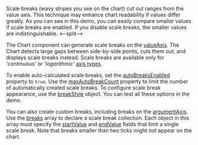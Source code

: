 Scale breaks (wavy stripes you see on the chart) cut out ranges from the value axis. This technique may enhance chart readability if values differ greatly. As you can see in this demo, you can easily compare smaller values if scale breaks are enabled. If you disable scale breaks, the smaller values are indistinguishable. 
<--split-->

The Chart component can generate scale breaks on the [valueAxis](/Documentation/ApiReference/UI_Components/dxChart/Configuration/valueAxis/). The Chart detects large gaps between side-by-side points, cuts them out, and displays scale breaks instead. Scale breaks are available only for *'continuous'* or *'logarithmic'* [axis types](/Documentation/ApiReference/UI_Components/dxChart/Configuration/valueAxis/#type).

To enable auto-calculated scale breaks, set the [autoBreaksEnabled](/Documentation/ApiReference/UI_Components/dxChart/Configuration/valueAxis/#autoBreaksEnabled) property to `true`. Use the [maxAutoBreakCount](/Documentation/ApiReference/UI_Components/dxChart/Configuration/valueAxis/#maxAutoBreakCount) property to limit the number of automatically created scale breaks. To configure scale break appearance, use the [breakStyle](/Documentation/ApiReference/UI_Components/dxChart/Configuration/valueAxis/breakStyle/) object. You can test all these options in the demo.

You can also create custom breaks, including breaks on the [argumentAxis](/Documentation/ApiReference/UI_Components/dxChart/Configuration/argumentAxis/). Use the [breaks](/Documentation/ApiReference/UI_Components/dxChart/Configuration/argumentAxis/breaks/) array to declare a scale break collection. Each object in this array must specify the [startValue](/Documentation/ApiReference/UI_Components/dxChart/Configuration/argumentAxis/breaks/#startValue) and [endValue](/Documentation/ApiReference/UI_Components/dxChart/Configuration/argumentAxis/breaks/#endValue) fields that limit a single scale break. Note that breaks smaller than two ticks might not appear on the chart.